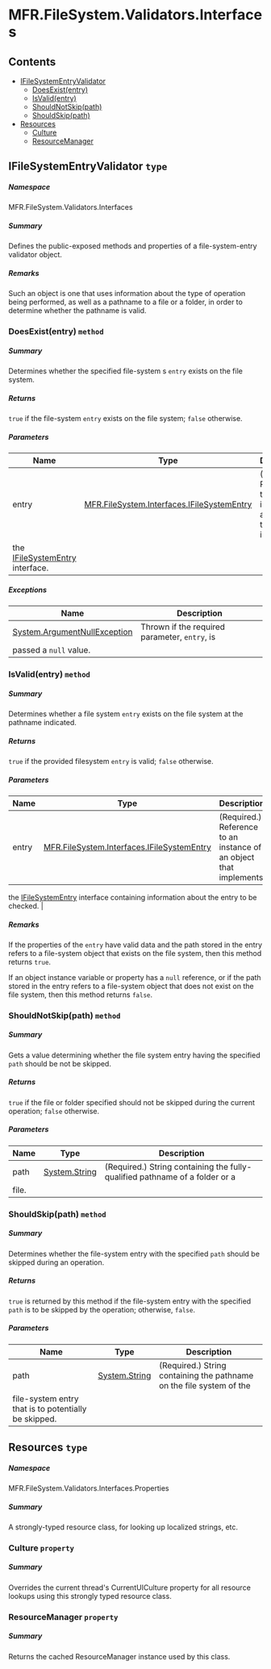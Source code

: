 <a name='assembly'></a>
# MFR.FileSystem.Validators.Interfaces

## Contents

- [IFileSystemEntryValidator](#T-MFR-FileSystem-Validators-Interfaces-IFileSystemEntryValidator 'MFR.FileSystem.Validators.Interfaces.IFileSystemEntryValidator')
  - [DoesExist(entry)](#M-MFR-FileSystem-Validators-Interfaces-IFileSystemEntryValidator-DoesExist-MFR-FileSystem-Interfaces-IFileSystemEntry- 'MFR.FileSystem.Validators.Interfaces.IFileSystemEntryValidator.DoesExist(MFR.FileSystem.Interfaces.IFileSystemEntry)')
  - [IsValid(entry)](#M-MFR-FileSystem-Validators-Interfaces-IFileSystemEntryValidator-IsValid-MFR-FileSystem-Interfaces-IFileSystemEntry- 'MFR.FileSystem.Validators.Interfaces.IFileSystemEntryValidator.IsValid(MFR.FileSystem.Interfaces.IFileSystemEntry)')
  - [ShouldNotSkip(path)](#M-MFR-FileSystem-Validators-Interfaces-IFileSystemEntryValidator-ShouldNotSkip-System-String- 'MFR.FileSystem.Validators.Interfaces.IFileSystemEntryValidator.ShouldNotSkip(System.String)')
  - [ShouldSkip(path)](#M-MFR-FileSystem-Validators-Interfaces-IFileSystemEntryValidator-ShouldSkip-System-String- 'MFR.FileSystem.Validators.Interfaces.IFileSystemEntryValidator.ShouldSkip(System.String)')
- [Resources](#T-MFR-FileSystem-Validators-Interfaces-Properties-Resources 'MFR.FileSystem.Validators.Interfaces.Properties.Resources')
  - [Culture](#P-MFR-FileSystem-Validators-Interfaces-Properties-Resources-Culture 'MFR.FileSystem.Validators.Interfaces.Properties.Resources.Culture')
  - [ResourceManager](#P-MFR-FileSystem-Validators-Interfaces-Properties-Resources-ResourceManager 'MFR.FileSystem.Validators.Interfaces.Properties.Resources.ResourceManager')

<a name='T-MFR-FileSystem-Validators-Interfaces-IFileSystemEntryValidator'></a>
## IFileSystemEntryValidator `type`

##### Namespace

MFR.FileSystem.Validators.Interfaces

##### Summary

Defines the public-exposed methods and properties of a file-system-entry
validator object.

##### Remarks

Such an object is one that uses information about the type of operation
being performed, as well as a pathname to a file or a folder, in order
to determine whether the pathname is valid.

<a name='M-MFR-FileSystem-Validators-Interfaces-IFileSystemEntryValidator-DoesExist-MFR-FileSystem-Interfaces-IFileSystemEntry-'></a>
### DoesExist(entry) `method`

##### Summary

Determines whether the specified file-system s
`entry`
exists on the file system.

##### Returns

`true` if the file-system `entry`
exists on the file system; `false` otherwise.

##### Parameters

| Name | Type | Description |
| ---- | ---- | ----------- |
| entry | [MFR.FileSystem.Interfaces.IFileSystemEntry](#T-MFR-FileSystem-Interfaces-IFileSystemEntry 'MFR.FileSystem.Interfaces.IFileSystemEntry') | (Required.) Reference to an instance of an object that implements
the [IFileSystemEntry](#T-MFR-FileSystem-Interfaces-IFileSystemEntry 'MFR.FileSystem.Interfaces.IFileSystemEntry') interface. |

##### Exceptions

| Name | Description |
| ---- | ----------- |
| [System.ArgumentNullException](http://msdn.microsoft.com/query/dev14.query?appId=Dev14IDEF1&l=EN-US&k=k:System.ArgumentNullException 'System.ArgumentNullException') | Thrown if the required parameter, `entry`, is
passed a `null` value. |

<a name='M-MFR-FileSystem-Validators-Interfaces-IFileSystemEntryValidator-IsValid-MFR-FileSystem-Interfaces-IFileSystemEntry-'></a>
### IsValid(entry) `method`

##### Summary

Determines whether a file system `entry` exists on
the file system at the pathname indicated.

##### Returns

`true` if the provided filesystem `entry` is valid; `false` otherwise.

##### Parameters

| Name | Type | Description |
| ---- | ---- | ----------- |
| entry | [MFR.FileSystem.Interfaces.IFileSystemEntry](#T-MFR-FileSystem-Interfaces-IFileSystemEntry 'MFR.FileSystem.Interfaces.IFileSystemEntry') | (Required.) Reference to an instance of an object that implements
the [IFileSystemEntry](#T-MFR-FileSystem-Interfaces-IFileSystemEntry 'MFR.FileSystem.Interfaces.IFileSystemEntry')
interface containing information about the entry to be checked. |

##### Remarks

If the properties of the `entry` have valid data
and the path stored in the entry refers to a file-system object that
exists on the file system, then this method returns `true`.



If an object instance variable or property has a
`null`
reference, or if the path stored in the entry
refers to a file-system object that does not exist on the file system, then
this method returns `false`.

<a name='M-MFR-FileSystem-Validators-Interfaces-IFileSystemEntryValidator-ShouldNotSkip-System-String-'></a>
### ShouldNotSkip(path) `method`

##### Summary

Gets a value determining whether the file system entry having the specified
`path` should be not be skipped.

##### Returns

`true` if the file or folder specified should not be
skipped during the current operation; `false` otherwise.

##### Parameters

| Name | Type | Description |
| ---- | ---- | ----------- |
| path | [System.String](http://msdn.microsoft.com/query/dev14.query?appId=Dev14IDEF1&l=EN-US&k=k:System.String 'System.String') | (Required.) String containing the fully-qualified pathname of a folder or a
file. |

<a name='M-MFR-FileSystem-Validators-Interfaces-IFileSystemEntryValidator-ShouldSkip-System-String-'></a>
### ShouldSkip(path) `method`

##### Summary

Determines whether the file-system entry with the specified
`path` should be skipped during an operation.

##### Returns

`true` is returned by this method if the file-system
entry with the specified `path` is to be skipped by
the operation; otherwise, `false`.

##### Parameters

| Name | Type | Description |
| ---- | ---- | ----------- |
| path | [System.String](http://msdn.microsoft.com/query/dev14.query?appId=Dev14IDEF1&l=EN-US&k=k:System.String 'System.String') | (Required.) String containing the pathname on the file system of the
file-system entry that is to potentially be skipped. |

<a name='T-MFR-FileSystem-Validators-Interfaces-Properties-Resources'></a>
## Resources `type`

##### Namespace

MFR.FileSystem.Validators.Interfaces.Properties

##### Summary

A strongly-typed resource class, for looking up localized strings, etc.

<a name='P-MFR-FileSystem-Validators-Interfaces-Properties-Resources-Culture'></a>
### Culture `property`

##### Summary

Overrides the current thread's CurrentUICulture property for all
  resource lookups using this strongly typed resource class.

<a name='P-MFR-FileSystem-Validators-Interfaces-Properties-Resources-ResourceManager'></a>
### ResourceManager `property`

##### Summary

Returns the cached ResourceManager instance used by this class.
